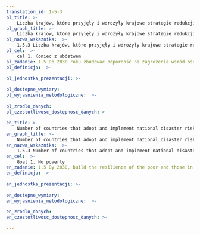 ```yaml
---
translation_id: 1-5-3
pl_title: >-
    Liczba krajów, które przyjęły i wdrożyły krajowe strategie redukcji ryzyka klęsk żywiołowych zgodne z Ramowym Programem Działań na lata 2015-2030 z Sendai w sprawie ograniczania ryzyka katastrof
pl_graph_title: >-
    Liczba krajów, które przyjęły i wdrożyły krajowe strategie redukcji ryzyka klęsk żywiołowych zgodne z Ramowym Programem Działań na lata 2015-2030 z Sendai w sprawie ograniczania ryzyka katastrof
pl_nazwa_wskaznika:  >-
    1.5.3 Liczba krajów, które przyjęły i wdrożyły krajowe strategie redukcji ryzyka klęsk żywiołowych zgodne z Ramowym Programem Działań na lata 2015-2030 z Sendai w sprawie ograniczania ryzyka katastrof
pl_cel:  >-
    cel 1. Koniec z ubóstwem
pl_zadanie: 1.5 Do 2030 roku zbudować odporność na zagrożenia wśród osób ubogich i narażonych na zagrożenia, zmniejszyć ich podatność na zagrożenia i bezbronność wobec ekstremalnych zjawisk klimatycznych oraz innych wstrząsów gospodarczych, społecznych i środowiskowych, a także katastrof naturalnych
pl_definicja:  >-
    
pl_jednostka_prezentacji: >-
    
pl_dostepne_wymiary: 
pl_wyjasnienia_metodologiczne:  >-
    
pl_zrodlo_danych: 
pl_czestotliwosc_dostępnosc_danych: >-
    
en_title: >-
    Number of countries that adopt and implement national disaster risk reduction strategies in line with the Sendai Framework for Disaster Risk Reduction 2015-2030
en_graph_title: >-
    Number of countries that adopt and implement national disaster risk reduction strategies in line with the Sendai Framework for Disaster Risk Reduction 2015-2030
en_nazwa_wskaznika:  >-
    1.5.3 Number of countries that adopt and implement national disaster risk reduction strategies in line with the Sendai Framework for Disaster Risk Reduction 2015-2030
en_cel:  >-
    Goal 1. No poverty
en_zadanie: 1.5 By 2030, build the resilience of the poor and those in vulnerable situations and reduce their exposure and vulnerability to climate-related extreme events and other economic, social and environmental shocks and disasters
en_definicja:  >-
    
en_jednostka_prezentacji: >-
    
en_dostepne_wymiary: 
en_wyjasnienia_metodologiczne:  >-
    
en_zrodlo_danych: 
en_czestotliwosc_dostępnosc_danych: >-
    
---
```


